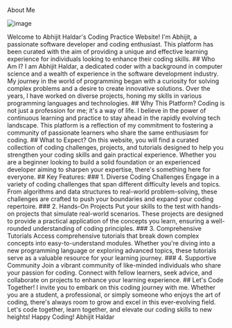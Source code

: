 About Me





![image](https://github.com/iamabhijit9874010029/codingLibrary/assets/96686762/84d9d926-6e04-48e3-b682-dacf98ec2c17)


Welcome to Abhijit Haldar's Coding Practice Website! I'm Abhijit, a passionate software developer and coding enthusiast. This platform has been curated with the aim of providing a unique and effective learning experience for individuals looking to enhance their coding skills. ## Who Am I? I am Abhijit Haldar, a dedicated coder with a background in computer science and a wealth of experience in the software development industry. My journey in the world of programming began with a curiosity for solving complex problems and a desire to create innovative solutions. Over the years, I have worked on diverse projects, honing my skills in various programming languages and technologies. ## Why This Platform? Coding is not just a profession for me; it's a way of life. I believe in the power of continuous learning and practice to stay ahead in the rapidly evolving tech landscape. This platform is a reflection of my commitment to fostering a community of passionate learners who share the same enthusiasm for coding. ## What to Expect? On this website, you will find a curated collection of coding challenges, projects, and tutorials designed to help you strengthen your coding skills and gain practical experience. Whether you are a beginner looking to build a solid foundation or an experienced developer aiming to sharpen your expertise, there's something here for everyone. ## Key Features: ### 1. Diverse Coding Challenges Engage in a variety of coding challenges that span different difficulty levels and topics. From algorithms and data structures to real-world problem-solving, these challenges are crafted to push your boundaries and expand your coding repertoire. ### 2. Hands-On Projects Put your skills to the test with hands-on projects that simulate real-world scenarios. These projects are designed to provide a practical application of the concepts you learn, ensuring a well-rounded understanding of coding principles. ### 3. Comprehensive Tutorials Access comprehensive tutorials that break down complex concepts into easy-to-understand modules. Whether you're diving into a new programming language or exploring advanced topics, these tutorials serve as a valuable resource for your learning journey. ### 4. Supportive Community Join a vibrant community of like-minded individuals who share your passion for coding. Connect with fellow learners, seek advice, and collaborate on projects to enhance your learning experience. ## Let's Code Together! I invite you to embark on this coding journey with me. Whether you are a student, a professional, or simply someone who enjoys the art of coding, there's always room to grow and excel in this ever-evolving field. Let's code together, learn together, and elevate our coding skills to new heights! Happy Coding! Abhijit Haldar

